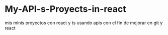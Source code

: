 # My-API-s-Proyects-in-react
mis minis proyectos con react y ts usando apis con el fin de mejorar en git y react
